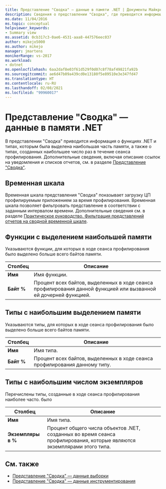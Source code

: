 ```yaml
---
title: Представление "Сводка" — данные в памяти .NET | Документы Майкрософт
description: Сведения о представлении "Сводка", где приводится информация о функциях .NET и типах, которым была выделена наибольшая часть памяти.
ms.date: 11/04/2016
ms.topic: conceptual
helpviewer_keywords:
- Summary view
ms.assetid: 0cb317c3-0ae6-4531-aaa8-447576eec037
author: mikejo5000
ms.author: mikejo
manager: jmartens
monikerRange: vs-2017
ms.workload:
- dotnet
ms.openlocfilehash: 6aa2daf8e03f61d529f0d07c8f78af49821fa92b
ms.sourcegitcommit: ae6d47b09a439cd0e13180f5e89510e3e347fd47
ms.translationtype: HT
ms.contentlocale: ru-RU
ms.lasthandoff: 02/08/2021
ms.locfileid: "99960017"
---
```

# <a name="summary-view---net-memory-data"></a>Представление "Сводка" — данные в памяти .NET
В представлении "Сводка" приводится информация о функциях .NET и типах, которым была выделена наибольшая часть памяти, а также о типах, созданных наибольшее число раз в течение сеанса профилирования. Дополнительные сведения, включая описание ссылок на уведомления и списков отчетов, см. в разделе [Представление "Сводка"](../profiling/summary-view.md).

## <a name="timeline-graph"></a>Временная шкала
 Временная шкала представления "Сводка" показывает загрузку ЦП профилируемым приложением за время профилирования. Временная шкала позволяет фильтровать представление в соответствии с заданным интервалом времени. Дополнительные сведения см. в разделе [Практическое руководство. Фильтрация представлений отчетов на сводной временной шкале](../profiling/how-to-filter-report-views-from-the-summary-timeline.md).

## <a name="functions-allocating-most-memory"></a>Функции с выделением наибольшей памяти
 Указываются функции, для которых в ходе сеанса профилирования было выделено больше всего байтов памяти.

|Столбец|Описание|
|------------|-----------------|
|**Имя**|Имя функции.|
|**Байт %**|Процент всех байтов, выделенных в ходе сеанса профилирования данной функцией или вызванной ей дочерней функцией.|

## <a name="types-with-most-memory-allocated"></a>Типы с наибольшим выделением памяти
 Указываются типы, для которых в ходе сеанса профилирования было выделено больше всего байтов памяти.

|Столбец|Описание|
|------------|-----------------|
|**Имя**|Имя типа.|
|**Байт %**|Процент всех байтов, выделенных в ходе сеанса профилирования данному типу.|

## <a name="types-with-most-instances"></a>Типы с наибольшим числом экземпляров
 Перечислены типы, созданные в ходе сеанса профилирования наиболее часто. было

|Столбец|Описание|
|------------|-----------------|
|**Имя**|Имя типа.|
|**Экземпляры в %**|Процент общего числа объектов .NET, созданных во время сеанса профилирования, которые являются экземплярами этого типа.|

## <a name="see-also"></a>См. также
- [Представление "Сводка" — данные выборки](../profiling/summary-view-sampling-data.md)
- [Представление "Сводка" — данные инструментирования](../profiling/summary-view-instrumentation-data.md)
